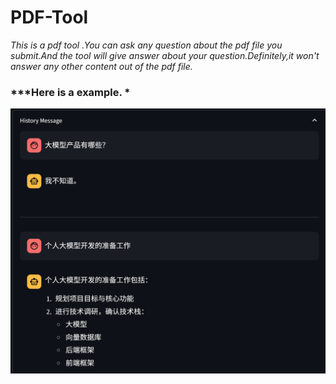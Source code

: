 # PDF-Tool
*This is a pdf tool .You can ask any question about the pdf file you submit.And the tool will give answer about your question.Definitely,it won't answer any other content out of the pdf file.*
### ***Here is a example. *
<img src="https://github.com/serendipityyorb/PDF-Tool/blob/main/6258803d8d21c166b8fe80605e0a63e5.png" width=700px>
